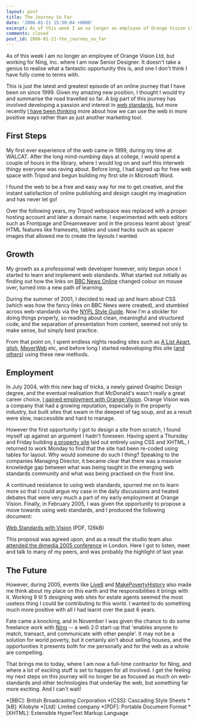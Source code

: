 ```yaml
---
layout: post
title: The Journey So Far
date: '2006-01-21 15:50:04 +0000'
excerpt: As of this week I am no longer an employee of Orange Vision Ltd, but working for Ning, Inc. where I am now Senior Designer.
comments: closed
post_id: 2006-01-21-the_journey_so_far
---
```

As of this week I am no longer an employee of Orange Vision Ltd, but working for Ning, Inc. where I am now Senior Designer. It doesn't take a genius to realise what a fantastic opportunity this is, and one I don't think I have fully come to terms with.

This is just the latest and greatest episode of an online journey that I have been on since 1999. Given my amazing new position, I thought I would try and summarise the road travelled so far. A big part of this journey has involved developing a passion and interest in [web standards][1], but more recently [I have been thinking][2] more about how we can use the web in more positive ways rather than as just another marketing tool.

## First Steps
My first ever experience of the web came in 1999, during my time at WALCAT. After the long mind-numbing days at college, I would spend a couple of hours in the library, where I would log on and surf this interweb thingy everyone was raving about. Before long, I had signed up for free web space with Tripod and begun building my first site in Microsoft Word.

I found the web to be a free and easy way for me to get creative, and the instant satisfaction of online publishing and design caught my imagination and has never let go!

Over the following years, my Tripod webspace was replaced with a proper hosting account and later a domain name. I experimented with web editors such as Frontpage and Dreamweaver and in the process learnt about 'great' HTML features like framesets, tables and used hacks such as spacer images that allowed me to create the layouts I wanted.

## Growth
My growth as a professional web developer however, only begun once I started to learn and implement web standards. What started out initially as finding out how the links on [BBC News Online][3] changed colour on mouse over, turned into a new path of learning.

During the summer of 2001, I decided to read up and learn about CSS (which was how the fancy links on BBC News were created), and stumbled across web-standards via the [NYPL Style Guide][4]. Now I'm a stickler for doing things properly, so reading about clean, meaningful and structured code, and the separation of presentation from content, seemed not only to make sense, but simply best practice.

From that point on, I spent endless nights reading sites such as [A List Apart][5], [glish][6], [MeyerWeb][7] etc, and before long I started redeveloping this site ([and][8] [others][9]) using these new methods.

## Employment
In July 2004, with this new bag of tricks, a newly gained Graphic Design degree, and the eventual realisation that McDonald's wasn't really a great career choice, [I gained employment with Orange Vision][10]. Orange Vision was a company that had a growing reputation, especially in the property industry, but built sites that swam in the deepest of tag soup, and as a result were slow, inaccessible and hard to manage.

However the first opportunity I got to design a site from scratch, I found myself up against an argument I hadn't foreseen. Having spent a Thursday and Friday building [a property site][11] laid out entirely using CSS and XHTML, I returned to work Monday to find that the site had been re-coded using tables for layout. Why would someone do such I thing? Speaking to the companies Managing Director, it became clear that there was a massive knowledge gap between what was being taught in the emerging web standards community and what was being practised on the front line.

A continued resistance to using web standards, spurred me on to learn more so that I could argue my case in the daily discussions and heated debates that were very much a part of my early employment at Orange Vision. Finally, in February 2005, I was given the opportunity to propose a move towards using web standards, and I produced the following document:

[Web Standards with Vision][12] (PDF, 126kB)

This proposal was agreed upon, and as a result the studio team also [attended the @media 2005 conference][13] in London. Here I got to listen, meet and talk to many of my peers, and was probably the highlight of last year.

## The Future
However, during 2005, events like [Live8][14] and [MakePovertyHistory][15] also made me think about my place on this earth and the responsibilities it brings with it. Working 9 til 5 designing web sites for estate agents seemed the most useless thing I could be contributing to this world. I wanted to do something much more positive with all I had learnt over the past 6 years.

Fate came a knocking, and in November I was given the chance to do some freelance work with [Ning][16] -- a web 2.0 start-up that 'enables anyone to match, transact, and communicate with other people'. It may not be a solution for world poverty, but it certainly ain't about selling houses, and the opportunities it presents both for me personally and for the web as a whole are compelling.

That brings me to today, where I am now a full-time contractor for Ning, and where a lot of exciting stuff is set to happen for all involved. I get the feeling my next steps on this journey will no longer be as focused as much on web-standards and other technologies that underlay the web, but something far more exciting. And I can't wait!

[1]: http://www.webstandards.org/
[2]: /2005/10/the_we_in_web/
[3]: http://news.bbc.co.uk/
[4]: http://www.nypl.org/styleguide/
[5]: http://www.alistapart.com/
[6]: http://www.glish.com/
[7]: http://www.meyerweb.com/
[8]: http://www.fourtwo.net/
[9]: http://www.thegetaways.co.uk/
[10]: /2004/07/all_change/
[11]: http://www.torbayhomes.net/
[12]: /assets/documents/2006/01/webstandardswithvision.pdf
[13]: /2005/06/atmedia_2005/
[14]: http://www.live8live.com/
[15]: http://www.makepovertyhistory.org/
[16]: http://www.ning.com/

*[BBC]: British Broadcasting Corporation
*[CSS]: Cascading Style Sheets
*[kB]: Kilobyte
*[Ltd]: Limited company
*[PDF]: Portable Document Format
*[XHTML]: Extensible HyperText Markup Language
